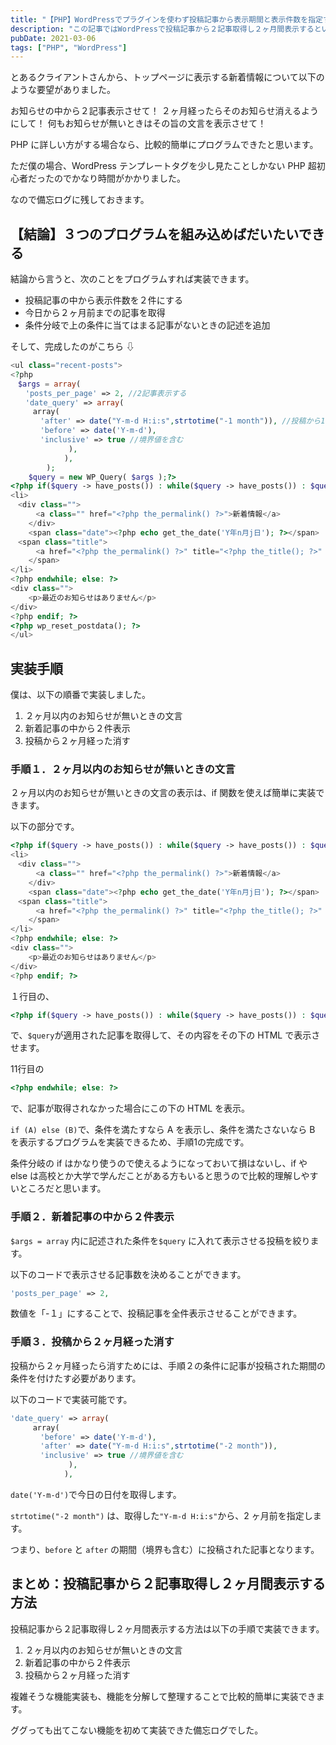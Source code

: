```yaml
---
title: "【PHP】WordPressでプラグインを使わず投稿記事から表示期間と表示件数を指定する方法"
description: "この記事ではWordPressで投稿記事から２記事取得し２ヶ月間表示するというような表示期間と表示件数を指定する方法を記事がないときの表記付きで解説しています。現時点でこの機能要件を満たすプラグインが無かったのでPHPを用いて作成してみました。"
pubDate: 2021-03-06
tags: ["PHP", "WordPress"]
---
```


とあるクライアントさんから、トップページに表示する新着情報について以下のような要望がありました。

お知らせの中から２記事表示させて！
２ヶ月経ったらそのお知らせ消えるようにして！
何もお知らせが無いときはその旨の文言を表示させて！

PHP に詳しい方がする場合なら、比較的簡単にプログラムできたと思います。

ただ僕の場合、WordPress テンプレートタグを少し見たことしかない PHP 超初心者だったのでかなり時間がかかりました。

なので備忘ログに残しておきます。

## 【結論】３つのプログラムを組み込めばだいたいできる

結論から言うと、次のことをプログラムすれば実装できます。

-   投稿記事の中から表示件数を２件にする
-   今日から２ヶ月前までの記事を取得
-   条件分岐で上の条件に当てはまる記事がないときの記述を追加

そして、完成したのがこちら ⇩

```php
<ul class="recent-posts">
<?php
　$args = array(
　　'posts_per_page' => 2, //2記事表示する
　　'date_query' => array(
　　　array(
　　　　'after' => date("Y-m-d H:i:s",strtotime("-1 month")), //投稿から1か月後
　　　　'before' => date('Y-m-d'),
　　　　'inclusive' => true //境界値を含む
			 ),
			),
		);
	$query = new WP_Query( $args );?>
<?php if($query -> have_posts()) : while($query -> have_posts()) : $query->the_post(); ?>
<li>
　<div class="">
	　<a class="" href="<?php the_permalink() ?>">新着情報</a>
	</div>
	<span class="date"><?php echo get_the_date('Y年n月j日'); ?></span>
　<span class="title">
	　<a href="<?php the_permalink() ?>" title="<?php the_title(); ?>" rel="bookmark"><?php the_title(); ?></a>
	</span>
</li>
<?php endwhile; else: ?>
<div class="">
	<p>最近のお知らせはありません</p>
</div>
<?php endif; ?>
<?php wp_reset_postdata(); ?>
</ul>
```

## 実装手順

僕は、以下の順番で実装しました。

1. ２ヶ月以内のお知らせが無いときの文言
2. 新着記事の中から２件表示
3. 投稿から２ヶ月経った消す

### 手順１．２ヶ月以内のお知らせが無いときの文言

２ヶ月以内のお知らせが無いときの文言の表示は、if 関数を使えば簡単に実装できます。

以下の部分です。

```php
<?php if($query -> have_posts()) : while($query -> have_posts()) : $query->the_post(); ?>
<li>
　<div class="">
	　<a class="" href="<?php the_permalink() ?>">新着情報</a>
	</div>
	<span class="date"><?php echo get_the_date('Y年n月j日'); ?></span>
　<span class="title">
	　<a href="<?php the_permalink() ?>" title="<?php the_title(); ?>" rel="bookmark"><?php the_title(); ?></a>
	</span>
</li>
<?php endwhile; else: ?>
<div class="">
	<p>最近のお知らせはありません</p>
</div>
<?php endif; ?>
```

１行目の、

```php
<?php if($query -> have_posts()) : while($query -> have_posts()) : $query->the_post(); ?>
```

で、`$query`が適用された記事を取得して、その内容をその下の HTML で表示させます。

11行目の

```php
<?php endwhile; else: ?>
```

で、記事が取得されなかった場合にこの下の HTML を表示。

`if (A) else (B)`で、条件を満たすなら A を表示し、条件を満たさないなら B を表示するプログラムを実装できるため、手順1の完成です。

条件分岐の if はかなり使うので使えるようになっておいて損はないし、if や else は高校とか大学で学んだことがある方もいると思うので比較的理解しやすいところだと思います。

### 手順２．新着記事の中から２件表示

`$args = array` 内に記述された条件を`$query` に入れて表示させる投稿を絞ります。

以下のコードで表示させる記事数を決めることができます。

```php
'posts_per_page' => 2,
```

数値を「-１」にすることで、投稿記事を全件表示させることができます。

### 手順３．投稿から２ヶ月経った消す

投稿から２ヶ月経ったら消すためには、手順２の条件に記事が投稿された期間の条件を付けたす必要があります。

以下のコードで実装可能です。

```php
'date_query' => array(
　　　array(
　　　　'before' => date('Y-m-d'),
　　　　'after' => date("Y-m-d H:i:s",strtotime("-2 month")),
　　　　'inclusive' => true //境界値を含む
			 ),
			),
```

`date('Y-m-d')`で今日の日付を取得します。

`strtotime("-2 month")` は、取得した`"Y-m-d H:i:s"`から、2 ヶ月前を指定します。

つまり、`before` と `after` の期間（境界も含む）に投稿された記事となります。

## まとめ：投稿記事から２記事取得し２ヶ月間表示する方法

投稿記事から２記事取得し２ヶ月間表示する方法は以下の手順で実装できます。

1. ２ヶ月以内のお知らせが無いときの文言
2. 新着記事の中から２件表示
3. 投稿から２ヶ月経った消す

複雑そうな機能実装も、機能を分解して整理することで比較的簡単に実装できます。

ググっても出てこない機能を初めて実装できた備忘ログでした。
